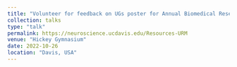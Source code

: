 ```yaml
---
title: "Volunteer for feedback on UGs poster for Annual Biomedical Research Conference for Minoritized Scientists (ABRCMS) Conference"
collection: talks
type: "talk"
permalink: https://neuroscience.ucdavis.edu/Resources-URM
venue: "Hickey Gymnasium"
date: 2022-10-26
location: "Davis, USA"
---
```


